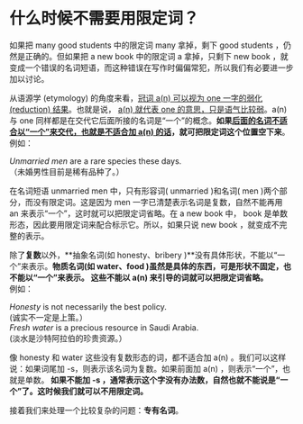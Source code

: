 # 什么时候不需要用限定词？

如果把 many good students 中的限定词 many 拿掉，剩下 good students ，仍然是正确的。但如果把 a new book 中的限定词 a 拿掉，只剩下 new book ，就变成一个错误的名词短语，而这种错误在写作时偏偏常犯，所以我们有必要进一步加以讨论。

从语源学 (etymology) 的角度来看，<u>冠词 a(n) 可以视为 one 一字的弱化 (reduction) 结果</u>。也就是说， <u>a(n) 就代表 one 的意思，只是语气比较弱</u>。a(n) 与 one 同样都是在交代它后面所接的名词是“一个”的概念。<b>如果<u>后面的名词**不适合以“一个”来交代**，也就是不适合加 a(n) 的话</u>，就可把限定词这个位置空下来</b>。  
例如： 
>  
<em>Unmarried men</em> are a rare species these days.  
（未婚男性目前是稀有品种了。）

在名词短语 unmarried men 中，只有形容词( unmarried )和名词( men )两个部分，而没有限定词。这是因为 men 一字已清楚表示名词是复数，自然不能再用 an 来表示“一个”，这时就可以把限定词省略。在 a new book 中， book 是单数形态，因此要用限定词来配合标示它。所以，如果只说 new book ，就变成不完整的表示。

除了**复数**以外，**抽象名词(如 honesty、bribery )**没有具体形状，不能以“一个”来表示。**物质名词(如 water、food )**虽然是具体的东西，可是形状不固定，也不能以“一个”来表示。 <b>这些**不能以 a(n) 来引导的词**就可以把限定词省略。</b>   
例如：  
>  
<em>Honesty</em> is not necessarily the best policy.  
(诚实不一定是上策。）  
<em>Fresh water</em> is a precious resource in Saudi Arabia.  
(淡水是沙特阿拉伯的珍贵资源。）

像 honesty 和 water 这些没有复数形态的词，都不适合加 a(n) 。我们可以这样说：如果词尾加 -s，则表示该名词为复数。如果前面加 a(n) ，则表示“一个”，也就是单数。<b> 如果**不能加 -s** ，通常表示这个字没有办法数，自然也就不能说是“一个”了。这时候我们就可以不用限定词。 </b>    

接着我们来处理一个比较复杂的问题：**专有名词**。